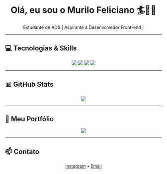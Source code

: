 <h1 align="center">Olá, eu sou o Murilo Feliciano 🏄🧑‍💻</h1>
<p align="center">
  Estudante de ADS | Aspirante a Desenvolvedor Front-end | 
</p>

---

## 💻 Tecnologias & Skills
<p align="center">
  <img src="https://img.shields.io/badge/HTML-E34F26?style=for-the-badge&logo=html5&logoColor=white" />
  <img src="https://img.shields.io/badge/CSS-1572B6?style=for-the-badge&logo=css3&logoColor=white" />
  <img src="https://img.shields.io/badge/JavaScript-F7DF1E?style=for-the-badge&logo=javascript&logoColor=black" />
  <img src="https://img.shields.io/badge/React-61DAFB?style=for-the-badge&logo=react&logoColor=black" />
</p>

---

## 📊 GitHub Stats
<p align="center">
  <img src="https://github-readme-stats.vercel.app/api?username=MuriloMFV&show_icons=true&theme=dark&count_private=true" />
</p>

---

## 🌟 Meu Portfólio
<p align="center">
  <a href="https://portfolio-murilofeliciano.netlify.app/" target="_blank">
    <img src="https://img.shields.io/badge/Portfólio%20-000000?style=for-the-badge&logo=appveyor&logoColor=white" />
  </a>
</p>

---

## 📫 Contato
<p align="center">
  <a href="https://www.instagram.com/murilofv.jpeg/" target="_blank">Instagram</a> • 
  <a href="felicianovieiramurilo@gmail.com" target="_blank">Email</a>
</p>
